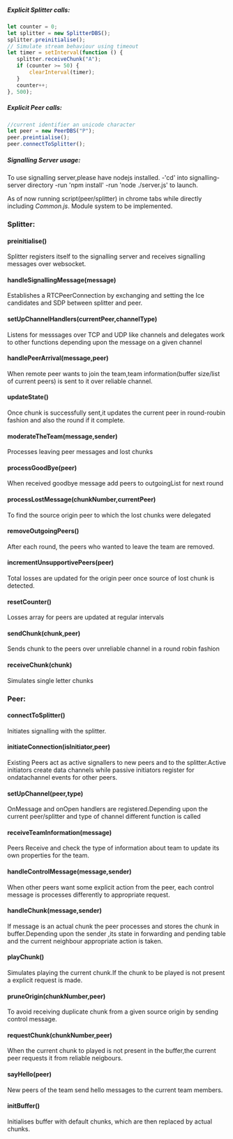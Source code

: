 ##### Explicit Splitter calls:

```javascript
let counter = 0;
let splitter = new SplitterDBS();
splitter.preinitialise();
// Simulate stream behaviour using timeout
let timer = setInterval(function () {
   splitter.receiveChunk("A");
   if (counter >= 50) {
       clearInterval(timer);
   }    
   counter++;
}, 500);

```

##### Explicit Peer calls:

```javascript
//current identifier an unicode character
let peer = new PeerDBS("P");
peer.preintialise();
peer.connectToSplitter();

```

##### Signalling Server usage:
To use signalling server,please have nodejs installed.
-'cd' into signalling-server directory
-run 'npm install' 
-run 'node ./server.js' to launch.


As of now running script(peer/splitter) in chrome tabs while directly including *Common.js*. Module system to be implemented.
### Splitter: 

#### preinitialise()

Splitter registers itself to the signalling server and receives signalling messages over websocket.

#### handleSignallingMessage(message)

Establishes a RTCPeerConnection by exchanging and setting the Ice candidates and SDP between splitter and peer.

#### setUpChannelHandlers(currentPeer,channelType)

Listens for messsages over TCP and UDP like channels and delegates work to other functions depending upon the message on a given channel

#### handlePeerArrival(message,peer)

When remote peer wants to join the team,team information(buffer size/list of current peers) is sent to it over reliable channel.

#### updateState()

Once chunk is successfully sent,it updates the current peer in round-roubin fashion and also the round if it complete.

#### moderateTheTeam(message,sender)
Processes leaving peer messages and lost chunks

#### processGoodBye(peer)
When received goodbye message add peers to outgoingList for next round

#### processLostMessage(chunkNumber,currentPeer)
To find the source origin peer to which the lost chunks were delegated

#### removeOutgoingPeers()
After each round, the peers who wanted to leave the team are removed.

#### incrementUnsupportivePeers(peer)
Total losses are updated for the origin peer once source of lost chunk is detected.

#### resetCounter()
Losses array for peers are updated at regular intervals

#### sendChunk(chunk,peer)
Sends chunk to the peers over unreliable channel in a round robin fashion

#### receiveChunk(chunk)
Simulates single letter chunks

### Peer:

#### connectToSplitter()
Initiates signalling with the splitter.

#### initiateConnection(isInitiator,peer)
Existing Peers act as active signallers to new peers and to the splitter.Active initiators create data channels while passive initiators register for ondatachannel events for other peers.

#### setUpChannel(peer,type)
OnMessage and onOpen handlers are registered.Depending upon the current peer/splitter and type of channel different function is called

#### receiveTeamInformation(message)
Peers Receive and check the type of information about team to update its own properties for the team.

#### handleControlMessage(message,sender)
When other peers want some explicit action from the peer, each control message is processes differently to appropriate request.

#### handleChunk(message,sender)
If message is an actual chunk the peer processes and stores the chunk in buffer.Depending upon the sender ,its state in forwarding and pending table and the current neighbour appropriate action is taken.

#### playChunk()
Simulates playing the current chunk.If the chunk to be played is not present a explicit request is made.

#### pruneOrigin(chunkNumber,peer)
To avoid receiving duplicate chunk from a given source origin by sending control message.

#### requestChunk(chunkNumber,peer)
When the current chunk to played is not present in the buffer,the current peer requests it from reliable neigbours.

#### sayHello(peer)
New peers of the team send hello messages to the current team members.

#### initBuffer()
Initialises buffer with default chunks, which are then replaced by actual chunks.
